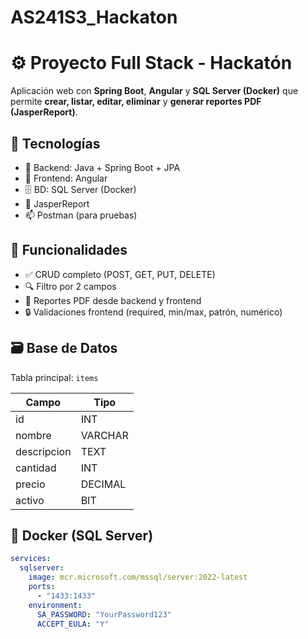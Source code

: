 # AS241S3_Hackaton
# ⚙️ Proyecto Full Stack - Hackatón

Aplicación web con **Spring Boot**, **Angular** y **SQL Server (Docker)** que permite **crear, listar, editar, eliminar** y **generar reportes PDF (JasperReport)**.

## 🧰 Tecnologías

- 🧩 Backend: Java + Spring Boot + JPA
- 🎨 Frontend: Angular
- 🗄️ BD: SQL Server (Docker)
- 📄 JasperReport
- 📫 Postman (para pruebas)

## 📌 Funcionalidades

- ✅ CRUD completo (POST, GET, PUT, DELETE)
- 🔍 Filtro por 2 campos
- 🧾 Reportes PDF desde backend y frontend
- 🔒 Validaciones frontend (required, min/max, patrón, numérico)

## 🗃️ Base de Datos

Tabla principal: `items`

| Campo       | Tipo        |
|-------------|-------------|
| id          | INT         |
| nombre      | VARCHAR     |
| descripcion | TEXT        |
| cantidad    | INT         |
| precio      | DECIMAL     |
| activo      | BIT         |

## 🐳 Docker (SQL Server)

```yaml
services:
  sqlserver:
    image: mcr.microsoft.com/mssql/server:2022-latest
    ports:
      - "1433:1433"
    environment:
      SA_PASSWORD: "YourPassword123"
      ACCEPT_EULA: "Y"
